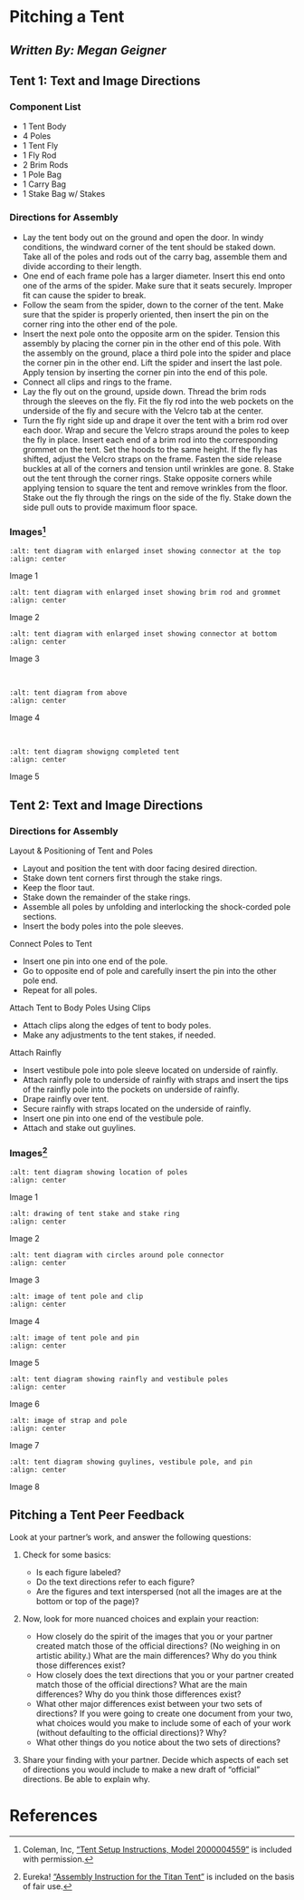 # Pitching a Tent

## _Written By: Megan Geigner_

## Tent 1: Text and Image Directions

### Component List

- 1 Tent Body
- 4 Poles
- 1 Tent Fly
- 1 Fly Rod
- 2 Brim Rods
- 1 Pole Bag
- 1 Carry Bag
- 1 Stake Bag w/ Stakes

### Directions for Assembly

- Lay the tent body out on the ground and open the door. In windy conditions, the windward corner of the tent should be staked down. Take all of the poles and rods out of the carry bag, assemble them and divide according to their length.
- One end of each frame pole has a larger diameter. Insert this end onto one of the arms of the spider. Make sure that it seats securely. Improper fit can cause the spider to break.
- Follow the seam from the spider, down to the corner of the tent. Make sure that the spider is properly oriented, then insert the pin on the corner ring into the other end of the pole.
- Insert the next pole onto the opposite arm on the spider. Tension this assembly by placing the corner pin in the other end of this pole. With the assembly on the ground, place a third pole into the spider and place the corner pin in the other end. Lift the spider and insert the last pole. Apply tension by inserting the corner pin into the end of this pole.
- Connect all clips and rings to the frame.
- Lay the fly out on the ground, upside down. Thread the brim rods through the sleeves on the fly. Fit the fly rod into the web pockets on the underside of the fly and secure with the Velcro tab at the center.
- Turn the fly right side up and drape it over the tent with a brim rod over each door. Wrap and secure the Velcro straps around the poles to keep the fly in place. Insert each end of a brim rod into the corresponding grommet on the tent. Set the hoods to the same height. If the fly has shifted, adjust the Velcro straps on the frame. Fasten the side release buckles at all of the corners and tension until wrinkles are gone. 8. Stake out the tent through the corner rings. Stake opposite corners while applying tension to square the tent and remove wrinkles from the floor. Stake out the fly through the rings on the side of the fly. Stake down the side pull outs to provide maximum floor space.

### Images[^1]

```{image} ./photos/tent1/1.jpg
:alt: tent diagram with enlarged inset showing connector at the top
:align: center
```

Image 1
<br>

```{image} ./photos/tent1/2.jpg
:alt: tent diagram with enlarged inset showing brim rod and grommet
:align: center
```

Image 2
<br>

```{image} ./photos/tent1/3.jpg
:alt: tent diagram with enlarged inset showing connector at bottom
:align: center
```

Image 3

<br>

```{image} ./photos/tent1/4.jpg
:alt: tent diagram from above
:align: center
```

Image 4

<br>

```{image} ./photos/tent1/5.jpg
:alt: tent diagram showigng completed tent
:align: center
```

Image 5

## Tent 2: Text and Image Directions

### Directions for Assembly

Layout & Positioning of Tent and Poles

- Layout and position the tent with door facing desired direction.
- Stake down tent corners first through the stake rings.
- Keep the floor taut.
- Stake down the remainder of the stake rings.
- Assemble all poles by unfolding and interlocking the shock-corded pole sections.
- Insert the body poles into the pole sleeves.

Connect Poles to Tent

- Insert one pin into one end of the pole.
- Go to opposite end of pole and carefully insert the pin into the other pole end.
- Repeat for all poles.

Attach Tent to Body Poles Using Clips

- Attach clips along the edges of tent to body poles.
- Make any adjustments to the tent stakes, if needed.

Attach Rainfly

- Insert vestibule pole into pole sleeve located on underside of rainfly.
- Attach rainfly pole to underside of rainfly with straps and insert the tips of the rainfly pole into the pockets on underside of rainfly.
- Drape rainfly over tent.
- Secure rainfly with straps located on the underside of rainfly.
- Insert one pin into one end of the vestibule pole.
- Attach and stake out guylines.

### Images[^2]

```{image} ./photos/tent2/1.jpg
:alt: tent diagram showing location of poles
:align: center
```

Image 1
<br>

```{image} ./photos/tent2/2.jpg
:alt: drawing of tent stake and stake ring
:align: center
```

Image 2
<br>

```{image} ./photos/tent2/3.jpg
:alt: tent diagram with circles around pole connector
:align: center
```

Image 3
<br>

```{image} ./photos/tent2/4.jpg
:alt: image of tent pole and clip
:align: center
```

Image 4
<br>

```{image} ./photos/tent2/5.jpg
:alt: image of tent pole and pin
:align: center
```

Image 5
<br>

```{image} ./photos/tent2/6.jpg
:alt: tent diagram showing rainfly and vestibule poles
:align: center
```

Image 6
<br>

```{image} ./photos/tent2/7.jpg
:alt: image of strap and pole
:align: center
```

Image 7
<br>

```{image} ./photos/tent2/8.jpg
:alt: tent diagram showing guylines, vestibule pole, and pin
:align: center
```

Image 8

## Pitching a Tent Peer Feedback

Look at your partner’s work, and answer the following questions:

1. Check for some basics:

   - Is each figure labeled?
   - Do the text directions refer to each figure?
   - Are the figures and text interspersed (not all the images are at the bottom or top of the page)?

2. Now, look for more nuanced choices and explain your reaction:

   - How closely do the spirit of the images that you or your partner created match those of the official directions? (No weighing in on artistic ability.) What are the main differences? Why do you think those differences exist?
   - How closely does the text directions that you or your partner created match those of the official directions? What are the main differences? Why do you think those differences exist?
   - What other major differences exist between your two sets of directions? If you were going to create one document from your two, what choices would you make to include some of each of your work (without defaulting to the official directions)? Why?
   - What other things do you notice about the two sets of directions?

3. Share your finding with your partner. Decide which aspects of each set of directions you would include to make a new draft of “official” directions. Be able to explain why.

# References

[^1]: Coleman, Inc, [“Tent Setup Instructions, Model 2000004559”](https://images-eu.ssl-images-amazon.com/images/I/A1IqnG4BI%2BS.pdf) is included with permission.
[^2]: Eureka! [“Assembly Instruction for the Titan Tent”](https://www.reelschematic.com/wp-content/uploads/schematics/Eureka/Titan.pdf) is included on the basis of fair use.
